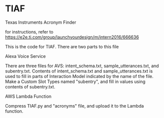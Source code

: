# TIAF
Texas Instruments Acronym Finder

for instructions, refer to https://e2e.ti.com/group/launchyourdesign/m/intern2016/666636

This is the code for TIAF. There are two parts to this file

Alexa Voice Service

There are three files for AVS: intent_schema.txt, sample_utterances.txt, and subentry.txt.
Contents of intent_schema.txt and sample_utterances.txt is used to fill in parts of Interaction Model indicated by the name of the file.
Make a Custom Slot Types named "subentry", and fill in values using contents of subentry.txt.

AWS Lambda Function

Compress TIAF.py and "acronyms" file, and upload it to the Lambda function.
